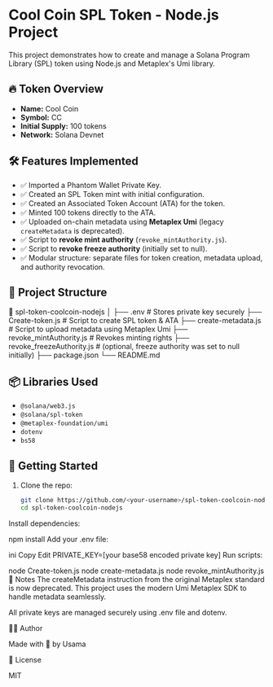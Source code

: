 # Cool Coin SPL Token - Node.js Project

This project demonstrates how to create and manage a Solana Program Library (SPL) token using Node.js and Metaplex's Umi library.

## 🔥 Token Overview

- **Name:** Cool Coin
- **Symbol:** CC
- **Initial Supply:** 100 tokens
- **Network:** Solana Devnet

## 🛠️ Features Implemented

- ✅ Imported a Phantom Wallet Private Key.
- ✅ Created an SPL Token mint with initial configuration.
- ✅ Created an Associated Token Account (ATA) for the token.
- ✅ Minted 100 tokens directly to the ATA.
- ✅ Uploaded on-chain metadata using **Metaplex Umi** (legacy `createMetadata` is deprecated).
- ✅ Script to **revoke mint authority** (`revoke_mintAuthority.js`).
- ✅ Script to **revoke freeze authority** (initially set to null).
- ✅ Modular structure: separate files for token creation, metadata upload, and authority revocation.

## 📁 Project Structure

📂 spl-token-coolcoin-nodejs │ ├── .env # Stores private key securely ├── Create-token.js # Script to create SPL token & ATA ├── create-metadata.js # Script to upload metadata using Metaplex Umi ├── revoke_mintAuthority.js # Revokes minting rights ├── revoke_freezeAuthority.js # (optional, freeze authority was set to null initially) ├── package.json └── README.md


## 📦 Libraries Used

- `@solana/web3.js`
- `@solana/spl-token`
- `@metaplex-foundation/umi`
- `dotenv`
- `bs58`

## 🧪 Getting Started

1. Clone the repo:
   ```bash
   git clone https://github.com/<your-username>/spl-token-coolcoin-nodejs.git
   cd spl-token-coolcoin-nodejs
Install dependencies:

npm install
Add your .env file:

ini
Copy
Edit
PRIVATE_KEY=[your base58 encoded private key]
Run scripts:

node Create-token.js
node create-metadata.js
node revoke_mintAuthority.js
🧠 Notes
The createMetadata instruction from the original Metaplex standard is now deprecated. This project uses the modern Umi Metaplex SDK to handle metadata seamlessly.

All private keys are managed securely using .env file and dotenv.

🧑‍💻 Author

Made with 💙 by Usama

📜 License

MIT
